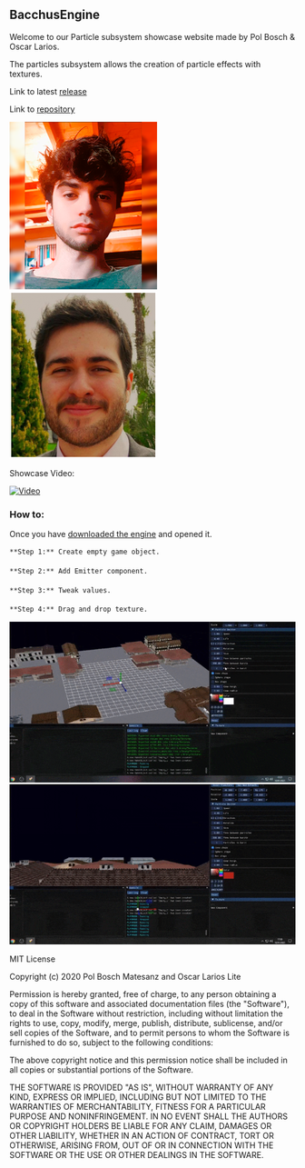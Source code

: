 ## BacchusEngine

Welcome to our Particle subsystem showcase website made by Pol Bosch & Oscar Larios.

The particles subsystem allows the creation of particle effects with textures.

Link to latest [release](https://github.com/ForestGin/BacchusEngine/releases/tag/1.0)

Link to [repository](https://github.com/ForestGin/BacchusEngine)

![Pol](/WebFiles/Pol_Bosch_small_blurred.png)
![Oscar](/WebFiles/oscarlarios.png)

Showcase Video:

[![Video](https://img.youtube.com/vi/tnQNi4Em-pI/0.jpg)](https://www.youtube.com/watch?v=tnQNi4Em-pI)

### How to:

Once you have [downloaded the engine](https://github.com/ForestGin/BacchusEngine/releases/tag/1.0) and opened it.

```markdown
**Step 1:** Create empty game object.

**Step 2:** Add Emitter component.

**Step 3:** Tweak values.

**Step 4:** Drag and drop texture.
```
![gif1](/WebFiles/gif1.gif)
![gif2](/WebFiles/gif2.gif)

MIT License

Copyright (c) 2020 Pol Bosch Matesanz and Oscar Larios Lite

Permission is hereby granted, free of charge, to any person obtaining a copy
of this software and associated documentation files (the "Software"), to deal
in the Software without restriction, including without limitation the rights
to use, copy, modify, merge, publish, distribute, sublicense, and/or sell
copies of the Software, and to permit persons to whom the Software is
furnished to do so, subject to the following conditions:

The above copyright notice and this permission notice shall be included in all
copies or substantial portions of the Software.

THE SOFTWARE IS PROVIDED "AS IS", WITHOUT WARRANTY OF ANY KIND, EXPRESS OR
IMPLIED, INCLUDING BUT NOT LIMITED TO THE WARRANTIES OF MERCHANTABILITY,
FITNESS FOR A PARTICULAR PURPOSE AND NONINFRINGEMENT. IN NO EVENT SHALL THE
AUTHORS OR COPYRIGHT HOLDERS BE LIABLE FOR ANY CLAIM, DAMAGES OR OTHER
LIABILITY, WHETHER IN AN ACTION OF CONTRACT, TORT OR OTHERWISE, ARISING FROM,
OUT OF OR IN CONNECTION WITH THE SOFTWARE OR THE USE OR OTHER DEALINGS IN THE
SOFTWARE.

